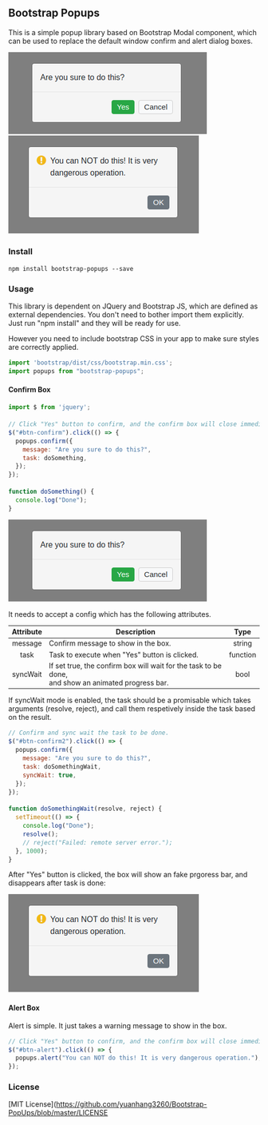 ## Bootstrap Popups

This is a simple popup library based on Bootstrap Modal component, which can be used to replace the default window confirm and alert dialog boxes.

<img src="https://github.com/yuanhang3260/Bootstrap-PopUps/blob/master/examples/confirm.png" alt="example1"/><img src="https://github.com/yuanhang3260/Bootstrap-PopUps/blob/master/examples/alert.png" alt="example4"/>

### Install
```nohighlight
npm install bootstrap-popups --save
```

### Usage
This library is dependent on JQuery and Bootstrap JS, which are defined as external dependencies. You don't need to bother import them explicitly.
Just run "npm install" and they will be ready for use.

However you need to include bootstrap CSS in your app to make sure styles are correctly applied.

```javascript
import 'bootstrap/dist/css/bootstrap.min.css';
import popups from "bootstrap-popups";
```
#### Confirm Box
```javascript
import $ from 'jquery';

// Click "Yes" button to confirm, and the confirm box will close immediately.
$("#btn-confirm").click(() => {
  popups.confirm({
    message: "Are you sure to do this?",
    task: doSomething,
  });
});

function doSomething() {
  console.log("Done");
}
```
<img src="https://github.com/yuanhang3260/Bootstrap-PopUps/blob/master/examples/confirm.png" alt="example1"/>

It needs to accept a config which has the following attributes.

|   Attribute   |                Description                    |    Type    |
| :-----------: | --------------------------------------------- | :--------: |
| message       | Confirm message to show in the box.           |  string    |
| task          | Task to execute when "Yes" button is clicked. |  function  |
| syncWait      | If set true, the confirm box will wait for the task to be done,<br>and show an animated progress bar. |  bool |

If syncWait mode is enabled, the task should be a promisable which takes arguments (resolve, reject), and call them respetively inside the task based on the result.
```javascript
// Confirm and sync wait the task to be done.
$("#btn-confirm2").click(() => {
  popups.confirm({
    message: "Are you sure to do this?",
    task: doSomethingWait,
    syncWait: true,
  });
});

function doSomethingWait(resolve, reject) {
  setTimeout(() => {
    console.log("Done");
    resolve();
    // reject("Failed: remote server error.");
  }, 1000);
}
```
After "Yes" button is clicked, the box will show an fake prgoress bar, and disappears after task is done:

<img src="https://github.com/yuanhang3260/Bootstrap-PopUps/blob/master/examples/alert.png" alt="example4"/>

#### Alert Box
Alert is simple. It just takes a warning message to show in the box.
```javascript
// Click "Yes" button to confirm, and the confirm box will close immediately.
$("#btn-alert").click(() => {
  popups.alert("You can NOT do this! It is very dangerous operation.");
});
```

### License
[MIT License](https://github.com/yuanhang3260/Bootstrap-PopUps/blob/master/LICENSE
